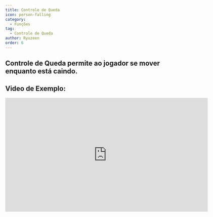 ```yaml
---
title: Controle de Queda
icon: person-falling
category:
  - Funções
tag:
  - Controle de Queda
author: Ryuzeen
order: 6
---
```


## Controle de Queda permite ao jogador se mover enquanto está caindo.

## Video de Exemplo:

<div class="iframe-container"><iframe width="640" height="360" src="https://www.youtube.com/embed/BHiabtwSSNc?list=PL5eI1Tb64p56g27qfYk7VuFTz4FK6YrKa" title="Korepi - Fall Control" frameborder="0" allow="accelerometer; autoplay; clipboard-write; encrypted-media; gyroscope; picture-in-picture; web-share" allowfullscreen></iframe></div>
